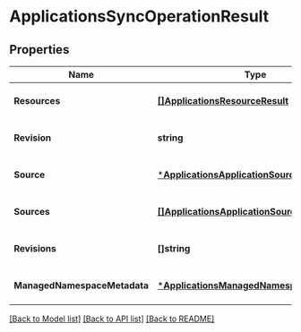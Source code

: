 # ApplicationsSyncOperationResult

## Properties
Name | Type | Description | Notes
------------ | ------------- | ------------- | -------------
**Resources** | [**[]ApplicationsResourceResult**](applicationsResourceResult.md) |  | [optional] [default to null]
**Revision** | **string** |  | [optional] [default to null]
**Source** | [***ApplicationsApplicationSource**](applicationsApplicationSource.md) |  | [optional] [default to null]
**Sources** | [**[]ApplicationsApplicationSource**](applicationsApplicationSource.md) |  | [optional] [default to null]
**Revisions** | **[]string** |  | [optional] [default to null]
**ManagedNamespaceMetadata** | [***ApplicationsManagedNamespaceMetadata**](applicationsManagedNamespaceMetadata.md) |  | [optional] [default to null]

[[Back to Model list]](../README.md#documentation-for-models) [[Back to API list]](../README.md#documentation-for-api-endpoints) [[Back to README]](../README.md)

